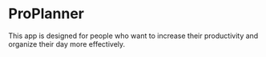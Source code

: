 # ProPlanner
This app is designed for people who want to increase their productivity and organize their day more effectively. 
